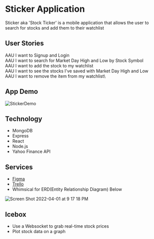 # Sticker Application
Sticker aka 'Stock Ticker' is a mobile application that allows the user to search for stocks and add them to their watchlist

## User Stories
AAU I want to Signup and Login\
AAU I want to search for Market Day High and Low by Stock Symbol\
AAU I want to add the stock to my watchlist\
AAU I want to see the stocks I've saved with Market Day High and Low\
AAU I want to remove the item from my watchlist\

## App Demo
![StickerDemo](https://user-images.githubusercontent.com/94421156/161364269-9f0d4d0b-d138-4a00-bd64-cf457e73ee66.gif)

## Technology
- MongoDB
- Express
- React
- Node.js
- Yahoo Finance API

## Services
- [Figma](https://www.figma.com/file/RcI6ILbuOBN9JuzfiWQJDm/Sticker-App?node-id=0%3A1)
- [Trello](https://trello.com/b/5i8tREYI/sticker-agile-board)
- Whimsical for ERD(Entity Relationship Diagram) Below

![Screen Shot 2022-04-01 at 9 17 18 PM](https://user-images.githubusercontent.com/94421156/161360211-90cafc64-4e60-4fcd-ac01-9614b7fc2c6e.png)

## Icebox
- Use a Websocket to grab real-time stock prices
- Plot stock data on a graph
